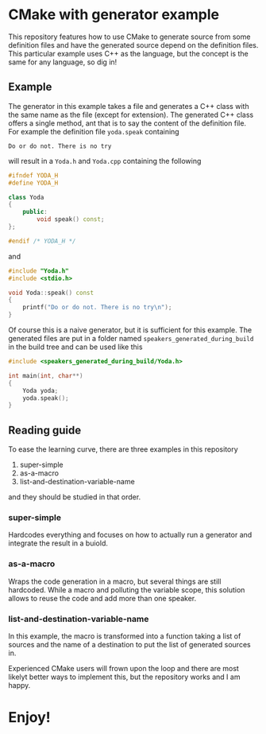 # CMake with generator example

This repository features how to use CMake to generate source from some definition files and have the generated source depend on the definition files.
This particular example uses C++ as the language, but the concept is the same for any language, so dig in!

## Example

The generator in this example takes a file and generates a C++ class with the same name as the file (except for extension). The generated C++ class offers a single method, ant that is to say the content of the definition file. For example the definition file `yoda.speak` containing

```text
Do or do not. There is no try
```

will result in a `Yoda.h` and `Yoda.cpp` containing the following

```c++
#ifndef YODA_H
#define YODA_H

class Yoda
{
    public:
        void speak() const;
};

#endif /* YODA_H */
```

and

```c++
#include "Yoda.h"
#include <stdio.h>

void Yoda::speak() const
{
    printf("Do or do not. There is no try\n");
}
```

Of course this is a naive generator, but it is sufficient for this example. The generated files are put in a folder named `speakers_generated_during_build` in the build tree and can be used like this

```c++
#include <speakers_generated_during_build/Yoda.h>

int main(int, char**)
{
    Yoda yoda;
    yoda.speak();
}
```

## Reading guide

To ease the learning curve, there are three examples in this repository
  1. super-simple
  2. as-a-macro
  3. list-and-destination-variable-name

and they should be studied in that order.

### super-simple
Hardcodes everything and focuses on how to actually run a generator and integrate the result in a buiold.

### as-a-macro
Wraps the code generation in a macro, but several things are still hardcoded. While a macro and polluting the variable scope, this solution allows to reuse the code and add more than one speaker.

### list-and-destination-variable-name
In this example, the macro is transformed into a function taking a list of sources and the name of a destination to put the list of generated sources in.

Experienced CMake users will frown upon the loop and there are most likelyt better ways to implement this, but the repository works and I am happy.

# Enjoy!

